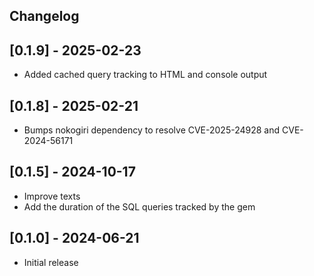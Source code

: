 ## Changelog

## [0.1.9] - 2025-02-23

- Added cached query tracking to HTML and console output

## [0.1.8] - 2025-02-21

- Bumps nokogiri dependency to resolve CVE-2025-24928 and CVE-2024-56171

## [0.1.5] - 2024-10-17

- Improve texts
- Add the duration of the SQL queries tracked by the gem

## [0.1.0] - 2024-06-21

- Initial release
